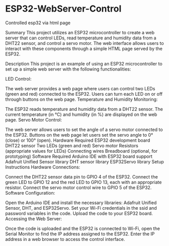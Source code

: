 # ESP32-WebServer-Control
Controlled esp32 via html page

Summary
This project utilizes an ESP32 microcontroller to create a web server that can control LEDs, read temperature and humidity data from a DHT22 sensor, and control a servo motor. The web interface allows users to interact with these components through a simple HTML page served by the ESP32.

Description
This project is an example of using an ESP32 microcontroller to set up a simple web server with the following functionalities:

LED Control:

The web server provides a web page where users can control two LEDs (green and red) connected to the ESP32.
Users can turn each LED on or off through buttons on the web page.
Temperature and Humidity Monitoring:

The ESP32 reads temperature and humidity data from a DHT22 sensor.
The current temperature (in °C) and humidity (in %) are displayed on the web page.
Servo Motor Control:

The web server allows users to set the angle of a servo motor connected to the ESP32.
Buttons on the web page let users set the servo angle to 0° (close) or 100° (open).
Hardware Required
ESP32 development board
DHT22 sensor
Two LEDs (green and red)
Servo motor
Resistors (appropriate values for LEDs)
Connecting wires
Breadboard (optional, for prototyping)
Software Required
Arduino IDE with ESP32 board support
Adafruit Unified Sensor library
DHT sensor library
ESP32Servo library
Setup Instructions
Hardware Connections:

Connect the DHT22 sensor data pin to GPIO 4 of the ESP32.
Connect the green LED to GPIO 12 and the red LED to GPIO 13, each with an appropriate resistor.
Connect the servo motor control wire to GPIO 5 of the ESP32.
Software Configuration:

Open the Arduino IDE and install the necessary libraries: Adafruit Unified Sensor, DHT, and ESP32Servo.
Set your Wi-Fi credentials in the ssid and password variables in the code.
Upload the code to your ESP32 board.
Accessing the Web Server:

Once the code is uploaded and the ESP32 is connected to Wi-Fi, open the Serial Monitor to find the IP address assigned to the ESP32.
Enter the IP address in a web browser to access the control interface.
